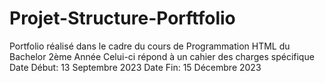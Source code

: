 # Projet-Structure-Porftfolio
Portfolio réalisé dans le cadre du cours de Programmation HTML du Bachelor 2ème Année
Celui-ci répond à un cahier des charges spécifique
Date Début: 13 Septembre 2023
Date Fin: 15 Décembre 2023
